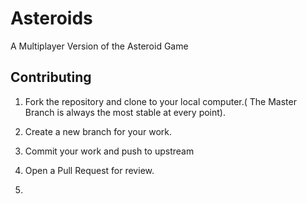 # Asteroids
A Multiplayer Version of the Asteroid Game

## Contributing

1. Fork the repository and clone to your local computer.( The Master Branch is always the most stable at every point).

2. Create a new branch for your work.

3. Commit your work and push to upstream

4. Open a Pull Request for review.

5. 
